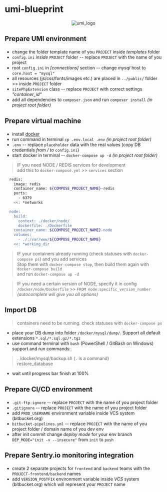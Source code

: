 # umi-blueprint
<p align="center"><img src="https://www.umi-cms.ru/templates/umi/images/main_logo.png?2021" alt="umi_logo"></p>

## <p><strong>Prepare UMI environment</strong></p>

- change the folder template name of you `PROJECT` inside _templates_ folder
- `config.ini` *inside* `PROJECT` folder -- replace `PROJECT` with the name of you project
- root `config.ini` in *[connections]* section -- change _mysql_ host to `core.host = "mysql"`
- all resources (js/css/fonts/images etc.) are placed in `../public/` folder >> inside `PROJECT` folder
- `sitePhpExtension` class -- replace `PROJECT` with correct settings _"container_id"_
- add all dependencies to `composer.json` and run `composer install` _(in project root folder)_

## <p><strong>Prepare virtual machine</strong></p>

- install [docker](https://docs.docker.com/engine/install/)
- run command in terminal `cp .env.local .env` _(in project root folder)_
- `.env` -- replace `placeholder` data with the real values (copy DB credentials _from / to_ `config.ini`)
- start docker in terminal -- `docker-compose up -d` _(in project root folder)_

> IF you need NODE / REDIS services for development \
> add this to `docker-compose.yml` >> `services` section
``` bash
  redis:
    image: redis
    container_name: ${COMPOSE_PROJECT_NAME}-redis
    ports:
      - 6379
    <<: *networks

  node:
    build:
      context: ./docker/node/
      dockerfile: ./Dockerfile
    container_name: ${COMPOSE_PROJECT_NAME}-node
    volumes:
      - ./:/var/www/${COMPOSE_PROJECT_NAME}
    <<: *working_dir
```
> IF your containers already running (check statuses with `docker-compose ps`) and you add services \
> Stop them with `docker-compose stop`, then build them again with `docker-compose build` \
> and run `docker-compose up -d`

> IF you need a certain version of NODE, specify it in config \
> `/docker/node/Dockerfile` >> `FROM node:specific_version_number` _(autocomplete will give you all options)_

## <p><strong>Import DB</strong></p>

> containers need to be running. check statuses with `docker-compose ps`
- place your DB dump into folder `/docker/mysql/dump/`. Support all default extensions `*.sql/*.sql.gz/*.tgz`
- use command terminal with `bash` (PowerShell / GitBash on Windows) support and run commands:
> . /docker/mysql/backup.sh (`.` is a command)\
> restore_database
- wait until progress bar finish at 100%

## <p><strong>Prepare CI/CD environment</strong></p>

- `.git-ftp-ignore` -- replace `PROJECT` with the name of you project folder
- `.gitignore` -- replace `PROJECT` with the name of you project folder
- add `PROD_USERNAME` environment variable inside VCS system (bitbucket.org)
- `bitbucket-pipelines.yml` -- replace `PROJECT` with the name of you project folder / domain name of you dev env
- after init commit change _deploy mode_ for your env branch `DEP_MODE="init -v --insecure"` from `init` to `push`

## <p><strong>Prepare Sentry.io monitoring integration</strong></p>

- create 2 separate projects for `frontend` and `backend` teams with the `PROJECT-frontend/backend` names
- add `VERSION_POSTFIX` environment variable inside _VCS_ system (bitbucket.org) which will represent your `PROJECT` name

